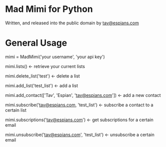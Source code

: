 # Mad Mimi for Python

Written, and released into the public domain by tav@espians.com

# General Usage

mimi = MadMimi('your username', 'your api key')

mimi.lists() <-	retrieve your current lists

mimi.delete_list('test') <- delete a list

mimi.add_list('test_list') <- add a list

mimi.add_contact(['Tav', 'Espian', 'tav@espians.com']) <- add a new contact

mimi.subscribe('tav@espians.com, 'test_list') <- subscribe a contact to a certain list

mimi.subscriptions('tav@espians.com') <- get subscriptions for a certain email

mimi.unsubscribe('tav@espians.com', 'test_list') <- unsubscribe a certain email
